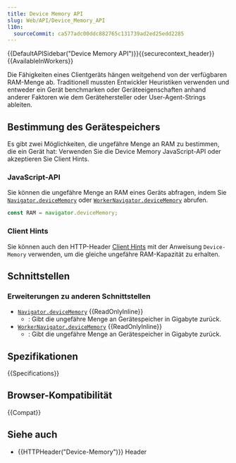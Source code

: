 ```yaml
---
title: Device Memory API
slug: Web/API/Device_Memory_API
l10n:
  sourceCommit: ca577adc00ddc882765c131739ad2ed25edd2285
---
```


{{DefaultAPISidebar("Device Memory API")}}{{securecontext_header}}{{AvailableInWorkers}}

Die Fähigkeiten eines Clientgeräts hängen weitgehend von der verfügbaren RAM-Menge ab. Traditionell mussten Entwickler Heuristiken verwenden und entweder ein Gerät benchmarken oder Geräteeigenschaften anhand anderer Faktoren wie dem Gerätehersteller oder User-Agent-Strings ableiten.

## Bestimmung des Gerätespeichers

Es gibt zwei Möglichkeiten, die ungefähre Menge an RAM zu bestimmen, die ein Gerät hat: Verwenden Sie die Device Memory JavaScript-API oder akzeptieren Sie Client Hints.

### JavaScript-API

Sie können die ungefähre Menge an RAM eines Geräts abfragen, indem Sie [`Navigator.deviceMemory`](/de/docs/Web/API/Navigator/deviceMemory) oder [`WorkerNavigator.deviceMemory`](/de/docs/Web/API/WorkerNavigator/deviceMemory) abrufen.

```js
const RAM = navigator.deviceMemory;
```

### Client Hints

Sie können auch den HTTP-Header [Client Hints](/de/docs/Web/HTTP/Client_hints) mit der Anweisung `Device-Memory` verwenden, um die gleiche ungefähre RAM-Kapazität zu erhalten.

## Schnittstellen

### Erweiterungen zu anderen Schnittstellen

- [`Navigator.deviceMemory`](/de/docs/Web/API/Navigator/deviceMemory) {{ReadOnlyInline}}
  - : Gibt die ungefähre Menge an Gerätespeicher in Gigabyte zurück.
- [`WorkerNavigator.deviceMemory`](/de/docs/Web/API/WorkerNavigator/deviceMemory) {{ReadOnlyInline}}
  - : Gibt die ungefähre Menge an Gerätespeicher in Gigabyte zurück.

## Spezifikationen

{{Specifications}}

## Browser-Kompatibilität

{{Compat}}

## Siehe auch

- {{HTTPHeader("Device-Memory")}} Header
